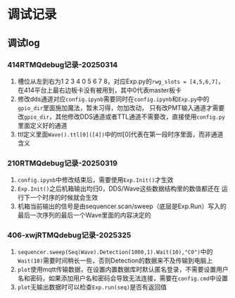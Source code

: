# 调试记录

## 调试log

### 414RTMQdebug记录-20250314

1. 槽位从左到右为1 2 3 4 0 5 6 7 8，对应Exp.py的`rwg_slots = [4,5,6,7]`，在414平台上最右边板卡没有被用到，其中0代表master板卡
2. 修改dds通道对应`config.ipynb`需要同时在`config.ipynb`和`Exp.py`中的`gpio_dir`里面施加魔法，暂未习得，勿加改动， 只有改PMT输入通道才需要改`gpio_dir`，其他修改DDS通道或者TTL通道不需要改，直接使用`config.py`里面定义好的通道
3. ttl定义里面`Wave().ttl[0]([4])`中的ttl[0]代表在第一段时序里面，而非通道含义

### 210RTMQdebug记录-20250319

1. `config.ipynb`中修改结束后，需要使用`Exp.Init()`才生效
2. `Exp.Init()`之后机箱输出均归0，DDS/Wave这些数据结构里的数值都还在 运行下一个时序的时候就会生效
3. 机箱当前输出的信号是由sequencer.scan/sweep（底层是Exp.Run）写入的最后一次序列的最后一个Wave里面的内容决定的

### 406-xwjRTMQdebug记录-2025325
1. `sequencer.sweep(Seq(Wave).Detection(1000,1).Wait(10),"C0")`中的`Wait(10)`需要时间稍长一些，否则Detection的数据来不及传输到电脑上
2. `plot`使用mqtt传输数据，在设置内置数据库时默认匿名登录，不需要设置用户名和密码，如果添加用户名和密码会导致无法连接，需要在`config.cmd`中设置
3. `plot`无输出数据时可以检查`Exp.run(seq)`是否有返回值